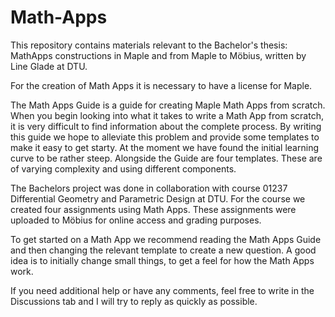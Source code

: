 # Math-Apps
This repository contains materials relevant to the Bachelor's thesis: MathApps constructions in Maple and from Maple to Möbius, written by Line Glade at DTU.

For the creation of Math Apps it is necessary to have a license for Maple.

The Math Apps Guide is a guide for creating Maple Math Apps from scratch. When you begin looking into what it takes to write a Math App from scratch, it is very difficult to find information about the complete process. By writing this guide we hope to alleviate this problem and provide some templates to make it easy to get starty. At the moment we have found the initial learning curve to be rather steep.
Alongside the Guide are four templates. These are of varying complexity and using different components.

The Bachelors project was done in collaboration with course 01237 Differential Geometry and Parametric Design at DTU. For the course we created four assignments using Math Apps. These assignments were uploaded to Möbius for online access and grading purposes. 

To get started on a Math App we recommend reading the Math Apps Guide and then changing the relevant template to create a new question. A good idea is to initially change small things, to get a feel for how the Math Apps work.

If you need additional help or have any comments, feel free to write in the Discussions tab and I will try to reply as quickly as possible.
